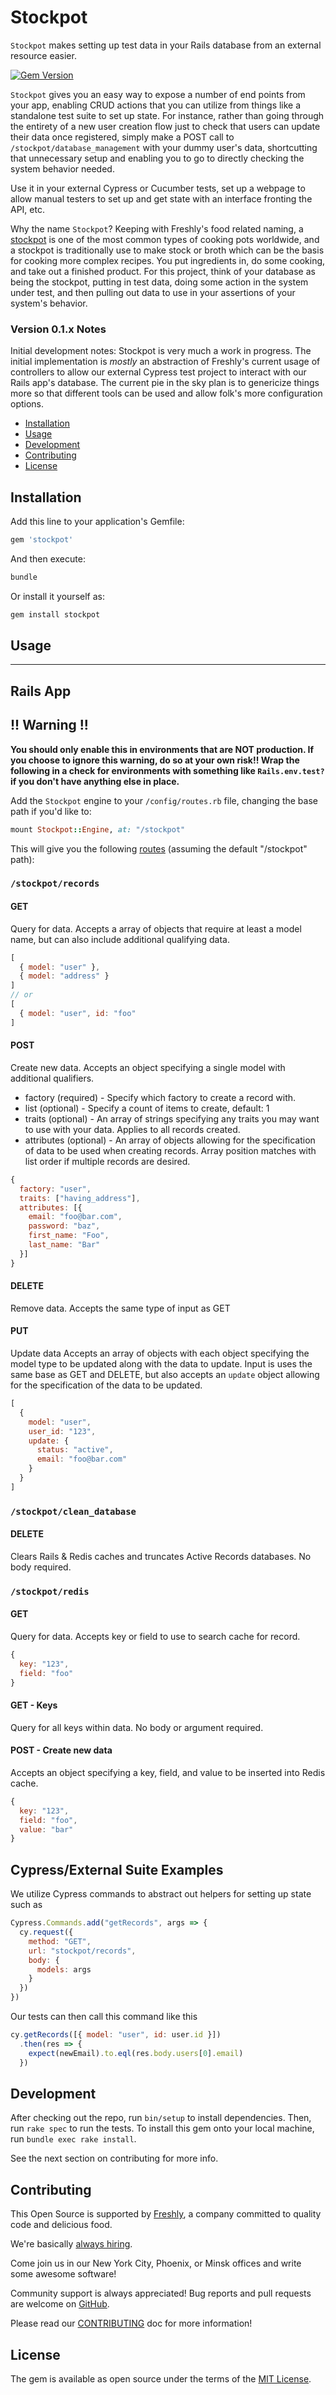 # Stockpot

`Stockpot` makes setting up test data in your Rails database from an external resource easier.

[![Gem Version](https://badge.fury.io/rb/stockpot.svg)](https://badge.fury.io/rb/stockpot)
<!-- [![Build Status](https://semaphoreci.com/api/v1/freshly/stockpot/branches/master/badge.svg)](https://semaphoreci.com/freshly/stockpot)
[![Maintainability](TODO)](https://codeclimate.com/github/Freshly/stockpot/maintainability)
[![Test Coverage](TODO)](https://codeclimate.com/github/Freshly/stockpot/test_coverage) -->

`Stockpot` gives you an easy way to expose a number of end points from your app, enabling CRUD actions that you can utilize from things like a standalone test suite to set up state. For instance, rather than going through the entirety of a new user creation flow just to check that users can update their data once registered, simply make a POST call to `/stockpot/database_management` with your dummy user's data, shortcutting that unnecessary setup and enabling you to go to directly checking the system behavior needed.

Use it in your external Cypress or Cucumber tests, set up a webpage to allow manual testers to set up and get state with an interface fronting the API, etc.

Why the name `Stockpot`? Keeping with Freshly's food related naming, a [stockpot](https://en.wikipedia.org/wiki/Stock_pot) is one of the most common types of cooking pots worldwide, and a stockpot is traditionally use to make stock or broth which can be the basis for cooking more complex recipes. You put ingredients in, do some cooking, and take out a finished product. For this project, think of your database as being the stockpot, putting in test data, doing some action in the system under test, and then pulling out data to use in your assertions of your system's behavior.

### Version 0.1.x Notes

Initial development notes: Stockpot is very much a work in progress. The initial implementation is _mostly_ an abstraction of Freshly's current usage of controllers to allow our external Cypress test project to interact with our Rails app's database. The current pie in the sky plan is to genericize things more so that different tools can be used and allow folk's more configuration options.

* [Installation](#installation)
* [Usage](#usage)
* [Development](#development)
* [Contributing](#contributing)
* [License](#license)

## Installation

Add this line to your application's Gemfile:

```ruby
gem 'stockpot'
```

And then execute:

```bash
bundle
```

Or install it yourself as:

```bash
gem install stockpot
```

## Usage
---

## Rails App

## !! Warning !!

**You should only enable this in environments that are **NOT** production. If you choose to ignore this warning, do so at your own risk!! Wrap the following in a check for environments with something like `Rails.env.test?` if you don't have anything else in place.**

Add the `Stockpot` engine to your `/config/routes.rb` file, changing the base path if you'd like to:

```ruby
mount Stockpot::Engine, at: "/stockpot"
```

This will give you the following [routes](/config/routes.rb) (assuming the default "/stockpot" path):

### `/stockpot/records`

#### GET

Query for data. Accepts a array of objects that require at least a model name, but can also include additional qualifying data.

```javascript
[
  { model: "user" },
  { model: "address" }
]
// or
[
  { model: "user", id: "foo"
]
```

#### POST

Create new data. Accepts an object specifying a single model with additional qualifiers.

* factory (required) - Specify which factory to create a record with.
* list (optional) - Specify a count of items to create, default: 1
* traits (optional) - An array of strings specifying any traits you may want to use with your data. Applies to all records created.
* attributes (optional) - An array of objects allowing for the specification of data to be used when creating records. Array position matches with list order if multiple records are desired.

```javascript
{
  factory: "user",
  traits: ["having_address"],
  attributes: [{
    email: "foo@bar.com",
    password: "baz",
    first_name: "Foo",
    last_name: "Bar"
  }]
}
```

#### DELETE

Remove data. Accepts the same type of input as GET

#### PUT

Update data Accepts an array of objects with each object specifying the model type to be updated along with the data to update. Input is uses the same base as GET and DELETE, but also accepts an `update` object allowing for the specification of the data to be updated.

```javascript
[
  {
    model: "user",
    user_id: "123",
    update: {
      status: "active",
      email: "foo@bar.com"
    }
  }
]
```

### `/stockpot/clean_database`

#### DELETE

Clears Rails & Redis caches and truncates Active Records databases. No body required.

### `/stockpot/redis`

#### GET
  
Query for data. Accepts key or field to use to search cache for record.

```javascript
{
  key: "123",
  field: "foo"
}
```

#### GET - Keys
  
Query for all keys within data. No body or argument required.

#### POST - Create new data

Accepts an object specifying a key, field, and value to be inserted into Redis cache.

```javascript
{
  key: "123",
  field: "foo",
  value: "bar"
}
```

## Cypress/External Suite Examples

We utilize Cypress commands to abstract out helpers for setting up state such as

```javascript
Cypress.Commands.add("getRecords", args => {
  cy.request({
    method: "GET",
    url: "stockpot/records",
    body: {
      models: args
    }
  })
})
```

Our tests can then call this command like this
  
```javascript
cy.getRecords([{ model: "user", id: user.id }])
  .then(res => {
    expect(newEmail).to.eql(res.body.users[0].email)
  })
```

## Development

After checking out the repo, run `bin/setup` to install dependencies. Then, run `rake spec` to run the tests. To install this gem onto your local machine, run `bundle exec rake install`.

See the next section on contributing for more info.

## Contributing

This Open Source is supported by [Freshly](https://freshly.com), a company committed to quality code and delicious food.

We're basically [always hiring](https://jobs.lever.co/freshly).

Come join us in our New York City, Phoenix, or Minsk offices and write some awesome software!

Community support is always appreciated! Bug reports and pull requests are welcome on [GitHub](https://github.com/Freshly/stockpot).

Please read our [CONTRIBUTING](CONTRIBUTING.md) doc for more information!

## License

The gem is available as open source under the terms of the [MIT License](https://opensource.org/licenses/MIT).

